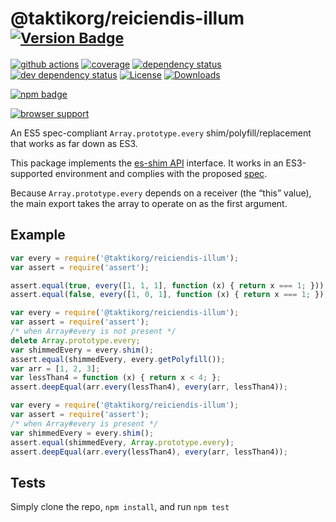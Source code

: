 # @taktikorg/reiciendis-illum <sup>[![Version Badge][npm-version-svg]][package-url]</sup>

[![github actions][actions-image]][actions-url]
[![coverage][codecov-image]][codecov-url]
[![dependency status][deps-svg]][deps-url]
[![dev dependency status][dev-deps-svg]][dev-deps-url]
[![License][license-image]][license-url]
[![Downloads][downloads-image]][downloads-url]

[![npm badge][npm-badge-png]][package-url]

[![browser support][testling-svg]][testling-url]

An ES5 spec-compliant `Array.prototype.every` shim/polyfill/replacement that works as far down as ES3.

This package implements the [es-shim API](https://github.com/es-shims/api) interface. It works in an ES3-supported environment and complies with the proposed [spec](https://www.ecma-international.org/ecma-262/6.0/).

Because `Array.prototype.every` depends on a receiver (the “this” value), the main export takes the array to operate on as the first argument.

## Example

```js
var every = require('@taktikorg/reiciendis-illum');
var assert = require('assert');

assert.equal(true, every([1, 1, 1], function (x) { return x === 1; }));
assert.equal(false, every([1, 0, 1], function (x) { return x === 1; }));
```

```js
var every = require('@taktikorg/reiciendis-illum');
var assert = require('assert');
/* when Array#every is not present */
delete Array.prototype.every;
var shimmedEvery = every.shim();
assert.equal(shimmedEvery, every.getPolyfill());
var arr = [1, 2, 3];
var lessThan4 = function (x) { return x < 4; };
assert.deepEqual(arr.every(lessThan4), every(arr, lessThan4));
```

```js
var every = require('@taktikorg/reiciendis-illum');
var assert = require('assert');
/* when Array#every is present */
var shimmedEvery = every.shim();
assert.equal(shimmedEvery, Array.prototype.every);
assert.deepEqual(arr.every(lessThan4), every(arr, lessThan4));
```

## Tests
Simply clone the repo, `npm install`, and run `npm test`

[package-url]: https://npmjs.org/package/@taktikorg/reiciendis-illum
[npm-version-svg]: https://versionbadg.es/taktikorg/reiciendis-illum.svg
[deps-svg]: https://david-dm.org/taktikorg/reiciendis-illum.svg
[deps-url]: https://david-dm.org/taktikorg/reiciendis-illum
[dev-deps-svg]: https://david-dm.org/taktikorg/reiciendis-illum/dev-status.svg
[dev-deps-url]: https://david-dm.org/taktikorg/reiciendis-illum#info=devDependencies
[testling-svg]: https://ci.testling.com/taktikorg/reiciendis-illum.png
[testling-url]: https://ci.testling.com/taktikorg/reiciendis-illum
[npm-badge-png]: https://nodei.co/npm/@taktikorg/reiciendis-illum.png?downloads=true&stars=true
[license-image]: https://img.shields.io/npm/l/@taktikorg/reiciendis-illum.svg
[license-url]: LICENSE
[downloads-image]: https://img.shields.io/npm/dm/@taktikorg/reiciendis-illum.svg
[downloads-url]: https://npm-stat.com/charts.html?package=@taktikorg/reiciendis-illum
[codecov-image]: https://codecov.io/gh/taktikorg/reiciendis-illum/branch/main/graphs/badge.svg
[codecov-url]: https://app.codecov.io/gh/taktikorg/reiciendis-illum/
[actions-image]: https://img.shields.io/endpoint?url=https://github-actions-badge-u3jn4tfpocch.runkit.sh/taktikorg/reiciendis-illum
[actions-url]: https://github.com/taktikorg/reiciendis-illum/actions
